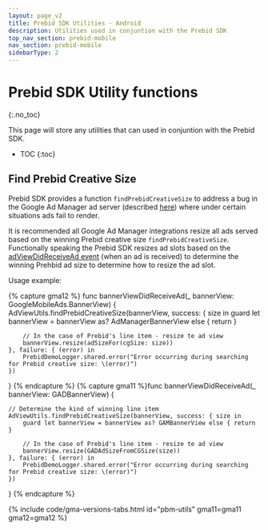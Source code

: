 ```yaml
---
layout: page_v2
title: Prebid SDK Utilities - Android
description: Utilities used in conjuntion with the Prebid SDK
top_nav_section: prebid-mobile
nav_section: prebid-mobile
sidebarType: 2
---
```


# Prebid SDK Utility functions
{:.no_toc}

This page will store any utilities that can used in conjuntion with the Prebid SDK.

* TOC
{:toc}

## Find Prebid Creative Size

Prebid SDK provides a function `findPrebidCreativeSize` to address a bug in the Google Ad Manager ad server (described [here](https://groups.google.com/forum/?utm_medium=email&utm_source=footer#!category-topic/google-admob-ads-sdk/ios/648jzAP2EQY)) where under certain situations ads fail to render. 

It is recommended all Google Ad Manager integrations resize all ads served based on the winning Prebid creative size `findPrebidCreativeSize`. Functionally speaking the Prebid SDK resizes ad slots based on the [adViewDidReceiveAd event](https://developers.google.com/admob/ios/banner) (when an ad is received) to determine the winning Prehbid ad size to determine how to resize the ad slot.

Usage example:

{% capture gma12 %}
func bannerViewDidReceiveAd(_ bannerView: GoogleMobileAds.BannerView) {
    AdViewUtils.findPrebidCreativeSize(bannerView, success: { size in
        guard let bannerView = bannerView as? AdManagerBannerView else { return }

        // In the case of Prebid's line item - resize te ad view
        bannerView.resize(adSizeFor(cgSize: size))
    }, failure: { (error) in
        PrebidDemoLogger.shared.error("Error occurring during searching for Prebid creative size: \(error)")
    })
}
{% endcapture %}
{% capture gma11 %}func bannerViewDidReceiveAd(_ bannerView: GADBannerView) {

    // Determine the kind of winning line item
    AdViewUtils.findPrebidCreativeSize(bannerView, success: { size in
        guard let bannerView = bannerView as? GAMBannerView else { return }
        
        // In the case of Prebid's line item - resize te ad view
        bannerView.resize(GADAdSizeFromCGSize(size))
    }, failure: { (error) in
        PrebidDemoLogger.shared.error("Error occurring during searching for Prebid creative size: \(error)")
    })
}
{% endcapture %}

{% include code/gma-versions-tabs.html id="pbm-utils" gma11=gma11 gma12=gma12 %}
